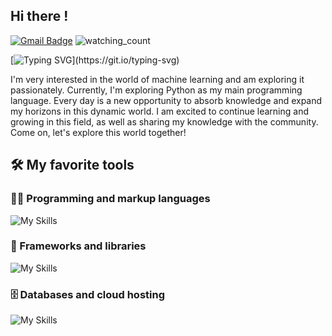 ## Hi there !

[![Gmail Badge](https://img.shields.io/badge/-Gmail-c14438?style=flat-square&logo=Gmail&logoColor=white&link=mailto:denayativanie@gmail.com)](mailto:denayativanie@gmail.com)
<img src="https://komarev.com/ghpvc/?username=CruzNadin&color=brightgreen" alt="watching_count" />

[![Typing SVG](https://readme-typing-svg.herokuapp.com/?lines=I+am+Naya;Welcome+to+my+github+profile.)](https://git.io/typing-svg)

I'm very interested in the world of machine learning and am exploring it passionately. Currently, I'm exploring Python as my main programming language. Every day is a new opportunity to absorb knowledge and expand my horizons in this dynamic world. I am excited to continue learning and growing in this field, as well as sharing my knowledge with the community. Come on, let's explore this world together!

## 🛠️ My favorite tools

### 👨‍💻 Programming and markup languages
![My Skills](https://skillicons.dev/icons?i=python,js,react,html,css,tailwind,kotlin)
### 🧰 Frameworks and libraries
![My Skills](https://skillicons.dev/icons?i=react,express,bootstrap,docker,github,wordpress,flask)
### 🗄️ Databases and cloud hosting
![My Skills](https://skillicons.dev/icons?i=aws,azure,vercel,postgres,mysql)

